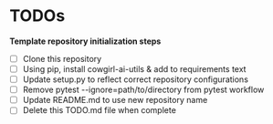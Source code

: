 # TODOs

**Template repository initialization steps**


- [ ] Clone this repository
- [ ] Using pip, install cowgirl-ai-utils & add to requirements text
- [ ] Update setup.py to reflect correct repository configurations
- [ ] Remove pytest --ignore=path/to/directory from pytest workflow 
- [ ] Update README.md to use new repository name
- [ ] Delete this TODO.md file when complete